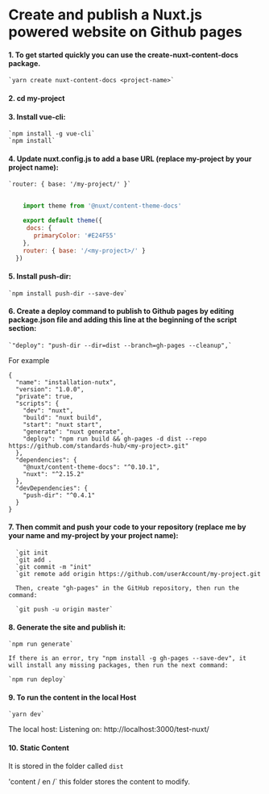 # Create and publish a Nuxt.js powered website on Github pages
#### 1.  To get started quickly you can use the create-nuxt-content-docs package.
    `yarn create nuxt-content-docs <project-name>`
#### 2.	cd my-project
#### 3.	Install vue-cli:
    `npm install -g vue-cli`
    `npm install`
#### 4.	Update nuxt.config.js to add a base URL (replace my-project by your project name):
    `router: { base: '/my-project/' }`
    
```js
    
    import theme from '@nuxt/content-theme-docs'

    export default theme({
     docs: {
       primaryColor: '#E24F55'
    },
    router: { base: '/<my-project>/' }
  })
```
    
#### 5.	Install push-dir:
    `npm install push-dir --save-dev`
#### 6.	Create a deploy command to publish to Github pages by editing package.json file and adding this line at the beginning of the script section:
    `"deploy": "push-dir --dir=dist --branch=gh-pages --cleanup",`
    
For example

```
{
  "name": "installation-nutx",
  "version": "1.0.0",
  "private": true,
  "scripts": {
    "dev": "nuxt",
    "build": "nuxt build",
    "start": "nuxt start",
    "generate": "nuxt generate",
    "deploy": "npm run build && gh-pages -d dist --repo https://github.com/standards-hub/<my-project>.git"
  },
  "dependencies": {
    "@nuxt/content-theme-docs": "^0.10.1",
    "nuxt": "^2.15.2"
  },
  "devDependencies": {
    "push-dir": "^0.4.1"
  }
}
```

#### 7.	Then commit and push your code to your repository (replace me by your name and my-project by your project name):
      `git init
      `git add .
      `git commit -m "init"
      `git remote add origin https://github.com/userAccount/my-project.git
      
      Then, create "gh-pages" in the GitHub repository, then run the command:
      
      `git push -u origin master`
      
 
#### 8.	Generate the site and publish it:
    `npm run generate`
    
    If there is an error, try "npm install -g gh-pages --save-dev", it will install any missing packages, then run the next command:
    
    `npm run deploy`

#### 9. To run the content in the local Host

    `yarn dev`
    
 The local host: Listening on: http://localhost:3000/test-nuxt/
 
#### 10. Static Content
It is stored in the folder called `dist`

'content / en /` this folder stores the content to modify.
    
